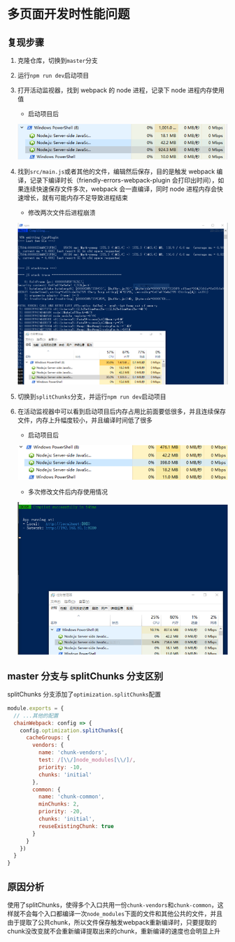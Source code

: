 # 多页面开发时性能问题

## 复现步骤

1. 克隆仓库，切换到`master`分支
2. 运行`npm run dev`启动项目
3. 打开活动监视器，找到 webpack 的 node 进程，记录下 node 进程内存使用值

   - 启动项目后
   
   ![启动项目后](./screenshots/1.png)

4. 找到`src/main.js`或者其他的文件，编辑然后保存，目的是触发 webpack 编译，记录下编译时长（friendly-errors-webpack-plugin 会打印出时间），如果连续快速保存文件多次，webpack 会一直编译，同时 node 进程内存会快速增长，就有可能内存不足导致进程结束

   - 修改两次文件后进程崩溃
   
   ![修改两次文件后进程崩溃](./screenshots/2.png)

5. 切换到`splitChunks`分支，并运行`npm run dev`启动项目
6. 在活动监视器中可以看到启动项目后内存占用比前面要低很多，并且连续保存文件，内存上升幅度较小，并且编译时间低了很多
   - 启动项目后
   
   ![启动项目后](./screenshots/3.png)
   - 多次修改文件后内存使用情况
   
   ![多次修改文件后内存使用情况](./screenshots/4.png)

## master 分支与 splitChunks 分支区别

splitChunks 分支添加了`optimization.splitChunks`配置

```js
module.exports = {
  // ...其他的配置
  chainWebpack: config => {
    config.optimization.splitChunks({
      cacheGroups: {
        vendors: {
          name: 'chunk-vendors',
          test: /[\\/]node_modules[\\/]/,
          priority: -10,
          chunks: 'initial'
        },
        common: {
          name: 'chunk-common',
          minChunks: 2,
          priority: -20,
          chunks: 'initial',
          reuseExistingChunk: true
        }
      }
    })
  }
}
```

## 原因分析
使用了splitChunks，使得多个入口共用一份`chunk-vendors`和`chunk-common`，这样就不会每个入口都编译一次`node_modules`下面的文件和其他公共的文件，并且由于提取了公共chunk，所以文件保存触发webpack重新编译时，只要提取的chunk没改变就不会重新编译提取出来的chunk，重新编译的速度也会明显上升
